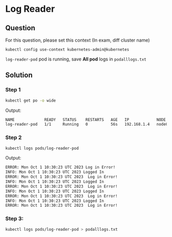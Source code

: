 # Log Reader

## Question
For this question, please set this context (In exam, diff cluster name)

```kubectl config use-context kubernetes-admin@kubernetes```

```log-reader-pod``` pod is running, save **All pod** logs in ```podalllogs.txt``` 

## Solution
### Step 1
```bash
kubectl get po -o wide
```

Output:
```bash
NAME             READY   STATUS    RESTARTS   AGE   IP            NODE     NOMINATED NODE   READINESS GATES
log-reader-pod   1/1     Running   0          56s   192.168.1.4   node01   <none>           <none>
```


### Step 2
```bash
kubectl logs pods/log-reader-pod
```

Output:
```bash
ERROR: Mon Oct 1 10:30:23 UTC 2023 Log in Error!
INFO: Mon Oct 1 10:30:23 UTC 2023 Logged In
ERROR: Mon Oct 1 10:30:23 UTC 2023  Log in Error!
INFO: Mon Oct 1 10:30:23 UTC 2023 Logged In
ERROR: Mon Oct 1 10:30:23 UTC 2023  Log in Error!
INFO: Mon Oct 1 10:30:23 UTC 2023 Logged In
ERROR: Mon Oct 1 10:30:23 UTC 2023  Log in Error!
INFO: Mon Oct 1 10:30:23 UTC 2023 Logged In
ERROR: Mon Oct 1 10:30:23 UTC 2023  Log in Error!
```

### Step 3:
```bash
kubectl logs pods/log-reader-pod > podalllogs.txt
```